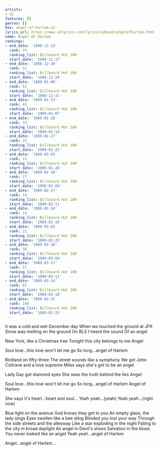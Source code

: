 ```yaml
---
artists:
- U2
features: []
genres: []
key: angel-of-harlem-u2
lyrics_url: https://www.azlyrics.com/lyrics/u2band/angelofharlem.html
name: Angel Of Harlem
rankings:
- end_date: '1988-12-23'
  rank: 74
  ranking_list: Billboard Hot 100
  start_date: '1988-12-17'
- end_date: '1988-12-30'
  rank: 51
  ranking_list: Billboard Hot 100
  start_date: '1988-12-24'
- end_date: '1989-01-06'
  rank: 51
  ranking_list: Billboard Hot 100
  start_date: '1988-12-31'
- end_date: '1989-01-13'
  rank: 42
  ranking_list: Billboard Hot 100
  start_date: '1989-01-07'
- end_date: '1989-01-20'
  rank: 33
  ranking_list: Billboard Hot 100
  start_date: '1989-01-14'
- end_date: '1989-01-27'
  rank: 25
  ranking_list: Billboard Hot 100
  start_date: '1989-01-21'
- end_date: '1989-02-03'
  rank: 23
  ranking_list: Billboard Hot 100
  start_date: '1989-01-28'
- end_date: '1989-02-10'
  rank: 17
  ranking_list: Billboard Hot 100
  start_date: '1989-02-04'
- end_date: '1989-02-17'
  rank: 14
  ranking_list: Billboard Hot 100
  start_date: '1989-02-11'
- end_date: '1989-02-24'
  rank: 14
  ranking_list: Billboard Hot 100
  start_date: '1989-02-18'
- end_date: '1989-03-03'
  rank: 21
  ranking_list: Billboard Hot 100
  start_date: '1989-02-25'
- end_date: '1989-03-10'
  rank: 38
  ranking_list: Billboard Hot 100
  start_date: '1989-03-04'
- end_date: '1989-03-17'
  rank: 57
  ranking_list: Billboard Hot 100
  start_date: '1989-03-11'
- end_date: '1989-03-24'
  rank: 82
  ranking_list: Billboard Hot 100
  start_date: '1989-03-18'
- end_date: '1989-03-31'
  rank: 100
  ranking_list: Billboard Hot 100
  start_date: '1989-03-25'
---
```


It was a cold and wet December day
When we touched the ground at JFK
Snow was melting on the ground
On BLS I heard the sound
Of an angel

New York, like a Christmas tree
Tonight this city belongs to me
Angel

Soul love...this love won't let me go
So long...angel of Harlem

Birdland on fifty-three
The street sounds like a symphony
We got John Coltrane and a love supreme
Miles says she's got to be an angel

Lady Day got diamond eyes
She sees the truth behind the lies 
Angel

Soul love...this love won't let me go
So long...angel of Harlem
Angel of Harlem

She says it's heart...heart and soul...
Yeah yeah...(yeah)
Yeah yeah...(right now)

Blue light on the avenue
God knows they got to you
An empty glass, the lady sings
Eyes swollen like a bee sting
Blinded you lost your way
Through the side streets and the alleyway
Like a star exploding in the night
Falling to the city in broad daylight
An angel in Devil's shoes
Salvation in the blues
You never looked like an angel
Yeah yeah...angel of Harlem

Angel...angel of Harlem...




